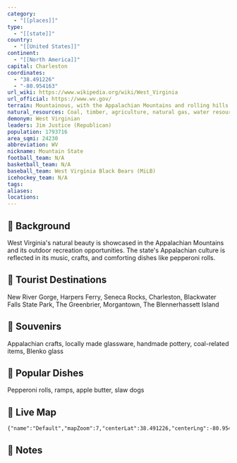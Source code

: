```yaml
---
category:
  - "[[places]]"
type:
  - "[[state]]"
country:
  - "[[United States]]"
continent:
  - "[[North America]]"
capital: Charleston
coordinates:
  - "38.491226"
  - "-80.954163"
url_wiki: https://www.wikipedia.org/wiki/West_Virginia
url_official: https://www.wv.gov/
terrain: Mountainous, with the Appalachian Mountains and rolling hills.
natural_resources: Coal, timber, agriculture, natural gas, water resources
demonym: West Virginian
leaders: Jim Justice (Republican)
population: 1793716
area_sqmi: 24230
abbreviation: WV
nickname: Mountain State
football_team: N/A
basketball_team: N/A
baseball_team: West Virginia Black Bears (MiLB)
icehockey_team: N/A
tags: 
aliases: 
locations:
---
```

## 🌱 Background
West Virginia's natural beauty is showcased in the Appalachian Mountains and its outdoor recreation opportunities. The state's Appalachian culture is reflected in its music, crafts, and comforting dishes like pepperoni rolls.

## 📌 Tourist Destinations
New River Gorge, Harpers Ferry, Seneca Rocks, Charleston, Blackwater Falls State Park, The Greenbrier, Morgantown, The Blennerhassett Island

## 🎁 Souvenirs
Appalachian crafts, locally made glassware, handmade pottery, coal-related items, Blenko glass

## 🍲 Popular Dishes
Pepperoni rolls, ramps, apple butter, slaw dogs

## 📡 Live Map
```mapview
{"name":"Default","mapZoom":7,"centerLat":38.491226,"centerLng":-80.954163,"query":"","chosenMapSource":0}
```

## 📒 Notes

